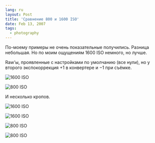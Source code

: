 ```yaml
---
lang: ru
layout: Post
title: 'Сравнение 800 и 1600 ISO'
date: Feb 13, 2007
tags:
  - photography
---
```


По-моему примеры не очень показательные получились. Разница небольшая. Но по моим ощущениям 1600 ISO немного, но лучше.

<!--more-->

Raw’ы, проявленные с настройками по умолчанию (все нули), но у второго экспокоррекция +1 в конвертере и −1 при съёмке.

![](http://wow.sapegin.me/3V0J361Q1F2o/Sapegin-Artem-20D-2007-02-10-272-7223.jpg "1600 ISO")

![](http://wow.sapegin.me/15333C0F3c21/Sapegin-Artem-20D-2007-02-10-272-7234.jpg "800 ISO")

И несколько кропов.

![](http://wow.sapegin.me/1A1S273Y1w0U/1600-crop1.jpg "1600 ISO")

![](http://wow.sapegin.me/013r2l270k2I/1600-crop2.jpg "1600 ISO")

![](http://wow.sapegin.me/1h3b2r2y113H/800-crop1.jpg "800 ISO")

![](http://wow.sapegin.me/1E0P392x192Z/800-crop2.jpg "800 ISO")
